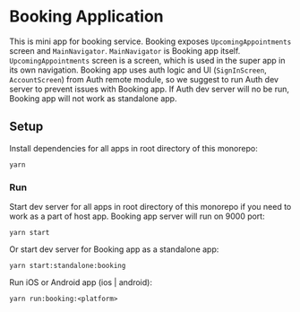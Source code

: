 # Booking Application

This is mini app for booking service. Booking exposes `UpcomingAppointments` screen and `MainNavigator`. `MainNavigator` is Booking app itself. `UpcomingAppointments` screen is a screen, which is used in the super app in its own navigation. Booking app uses auth logic and UI (`SignInScreen`, `AccountScreen`) from Auth remote module, so we suggest to run Auth dev server to prevent issues with Booking app. If Auth dev server will no be run, Booking app will not work as standalone app.

## Setup

Install dependencies for all apps in root directory of this monorepo:

```
yarn
```

### Run

Start dev server for all apps in root directory of this monorepo if you need to work as a part of host app. Booking app server will run on 9000 port:

```
yarn start
```

Or start dev server for Booking app as a standalone app:

```
yarn start:standalone:booking
```

Run iOS or Android app (ios | android):

```
yarn run:booking:<platform>
```
